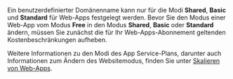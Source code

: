Ein benutzerdefinierter Domänenname kann nur für die Modi **Shared**, **Basic** und **Standard** für Web-Apps festgelegt werden. Bevor Sie den Modus einer Web-App vom Modus **Free** in den Modus **Shared**, **Basic** oder **Standard** ändern, müssen Sie zunächst die für Ihr Web-Apps-Abonnement geltenden Kostenbeschränkungen aufheben.

Weitere Informationen zu den Modi des App Service-Plans, darunter auch Informationen zum Ändern des Websitemodus, finden Sie unter [Skalieren von Web-Apps](../article/app-service-web/web-sites-scale.md).

<!---HONumber=62-->